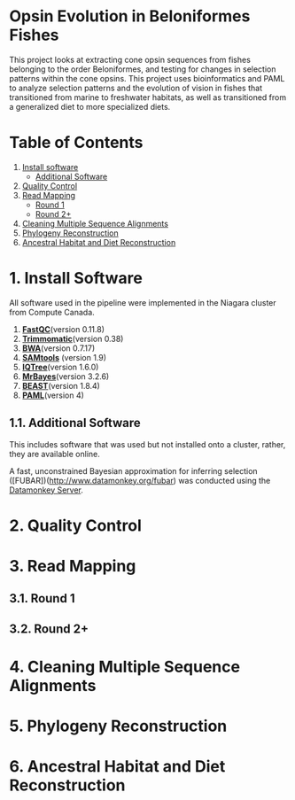 # Opsin Evolution in Beloniformes Fishes

This project looks at extracting cone opsin sequences from fishes belonging to the order Beloniformes, and testing for changes in selection patterns within the cone opsins. This project uses bioinformatics and PAML to analyze selection patterns and the evolution of vision in fishes that transitioned from marine to freshwater habitats, as well as transitioned from a generalized diet to more specialized diets.

# Table of Contents
1. [Install software](#1-install-software)
    * [Additional Software](#11-additional-software)
3. [Quality Control](#2-quality-control)
4. [Read Mapping](#3-read-mapping)
    * [Round 1](#31-round-1)
    * [Round 2+](#32-round-2+)
5. [Cleaning Multiple Sequence Alignments](#4-cleaning-multiple-sequence-alignments)
6. [Phylogeny Reconstruction](#5-phylogeny-reconstruction)
7. [Ancestral Habitat and Diet Reconstruction](#6-ancestral-habitat-and-diet-reconstruction)


# 1. Install Software
All software used in the pipeline were implemented in the Niagara cluster from Compute Canada.

1. [__FastQC__](https://www.bioinformatics.babraham.ac.uk/projects/fastqc/)(version 0.11.8)
2. [__Trimmomatic__](http://www.usadellab.org/cms/?page=trimmomatic)(version 0.38)
3. [__BWA__](http://bio-bwa.sourceforge.net/)(version 0.7.17)
4. [__SAMtools__](http://www.htslib.org/) (version 1.9)
5. [__IQTree__](http://www.iqtree.org/)(version 1.6.0)
6. [__MrBayes__](http://nbisweden.github.io/MrBayes/)(version 3.2.6)
7. [__BEAST__](https://beast.community/)(version 1.8.4)
8. [__PAML__](http://abacus.gene.ucl.ac.uk/software/paml.html)(version 4)

## 1.1. Additional Software
This includes software that was used but not installed onto a cluster, rather, they are available online.


A fast, unconstrained Bayesian approximation for inferring selection ([FUBAR])(http://www.datamonkey.org/fubar) was conducted using the [Datamonkey Server](http://www.datamonkey.org/).

# 2. Quality Control
# 3. Read Mapping
## 3.1. Round 1
## 3.2. Round 2+
# 4. Cleaning Multiple Sequence Alignments
# 5. Phylogeny Reconstruction
# 6. Ancestral Habitat and Diet Reconstruction
